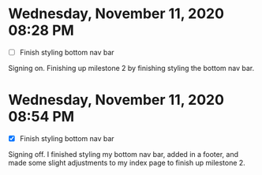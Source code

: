 # Wednesday, November 11, 2020 08:28 PM
- [ ] Finish styling bottom nav bar

Signing on. Finishing up milestone 2 by finishing styling the bottom nav bar. 

# Wednesday, November 11, 2020 08:54 PM
- [x] Finish styling bottom nav bar

Signing off. I finished styling my bottom nav bar, added in a footer, and made some slight adjustments to my index page to finish up milestone 2. 
